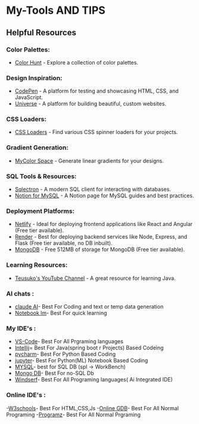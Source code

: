 # My-Tools AND TIPS

## Helpful Resources

### Color Palettes:
- [Color Hunt](https://colorhunt.co/) - Explore a collection of color palettes.

### Design Inspiration:
- [CodePen](https://codepen.io/) - A platform for testing and showcasing HTML, CSS, and JavaScript.
- [Universe](https://www.universe.com/) - A platform for building beautiful, custom websites.

### CSS Loaders:
- [CSS Loaders](https://css-loaders.com/spinner/) - Find various CSS spinner loaders for your projects.

### Gradient Generation:
- [MyColor Space](https://mycolor.space/gradient) - Generate linear gradients for your designs.

### SQL Tools & Resources:
- [Sqlectron](https://sourceforge.net/projects/sqlectron.mirror/) - A modern SQL client for interacting with databases.
- [Notion for MySQL](https://malleable-tulip-3a4.notion.site/SQL-a005824981ed434a88953617783ddd0f#67699a1d135a43d3a9658be0a04a186e) - A Notion page for MySQL guides and best practices.

### Deployment Platforms:
- [Netlify](https://www.netlify.com/) - Ideal for deploying frontend applications like React and Angular (Free tier available).
- [Render](https://render.com/) - Best for deploying backend services like Node, Express, and Flask (Free tier available, no DB inbuilt).
- [MongoDB](https://www.mongodb.com/) - Free 512MB of storage for MongoDB (Free tier available).

### Learning Resources:
- [Teusuko's YouTube Channel](https://www.youtube.com/channel/UCxPb3Zx6D6y9kLvFvluVOmQ) - A great resource for learning Java.


### AI chats :

- [claude AI](https://claude.ai/new)- Best For Coding and text or temp data generation
- [Notebook lm](https://notebooklm.google/)- Best For quick learning

###  My IDE's :

- [VS-Code](https://code.visualstudio.com/)- Best For All Prgraming languages
- [Intellij](https://www.jetbrains.com/idea/)= Best For Java(spring boot r Projects) Based Codeing
- [pycharm](https://www.jetbrains.com/pycharm/)- Best For Python Based Coding
- [jupyter](https://jupyter.org/)- Best For Python(ML) Notebook Based Coding
- [MYSQL](https://www.mysql.com/)- best for SQL DB (spl -> WorkBench)
- [Mongo DB](https://www.mongodb.com/try/download/compass)- Best For no-SQL Db
- [Windserf](https://codeium.com/windsurf)- Best For All Programing languages( Ai Integrated IDE)


###  Online IDE's :

-[W3schools](https://www.w3schools.com/)- Best For HTML,CSS,Js
-[Online GDB](https://www.onlinegdb.com/online_python_compiler)- Best For All Normal Programing
-[Programz](https://www.programiz.com/python-programming/online-compiler/)- Best For All Normal Prgraming



